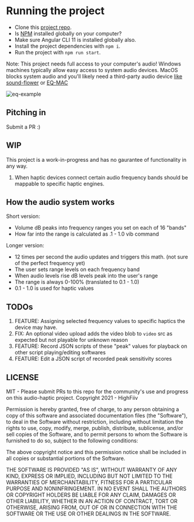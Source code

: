# Running the project
 - Clone this [project repo](https://lmgtfy.app/?q=how+to+pull+a+github+repository). 
 - Is [NPM](https://www.npmjs.com/get-npm) installed globally on your computer?
 - Make sure Angular CLI 11 is installed globally also.
 - Install the project dependencies with `npm i`.
 - Run the project with `npm run start`.

Note:
This project needs full access to your computer's audio!
Windows machines typically allow easy access to system audio devices.
MacOS blocks system audio and you'll likely need a third-party audio device [like sound-flower](https://github.com/mattingalls/Soundflower/releases/) or [EQ-MAC](https://eqmac.app/)

![eq-example](https://user-images.githubusercontent.com/74268803/103449338-cf229700-4c74-11eb-918c-32a7946efcde.gif)

## Pitching in
Submit a PR :)

## WIP
This project is a work-in-progress and has no gaurantee of functionality in any way.
 1. When haptic devices connect certain audio frequency bands should be mappable to specific haptic engines.

## How the audio system works
Short version:
 - Volume dB peaks into frequency ranges you set on each of 16 "bands"
 - How far into the range is calculated as .1 - 1.0 vib command

Longer version:
 - 12 times per second the audio updates and triggers this math. (not sure of the perfect frequency yet)
 - The user sets range levels on each frequency band
 - When audio levels rise dB levels peak into the user's range
 - The range is always 0-100% (translated to 0.1 - 1.0)
 - 0.1 - 1.0 is used for haptic values

## TODOs
 1. FEATURE: Assigning selected frequency values to specific haptics the device may have.
 2. FIX: An optional video upload adds the video blob to `video` src as expected but not playable for unknown reason
 3. FEATURE: Record JSON scripts of these "peak" values for playback on other script playing/editing softwares
 4. FEATURE: Edit a JSON script of recorded peak sensitivity scores

## LICENSE
MIT - Please submit PRs to this repo for the community's use and progress on this audio-haptic project.
Copyright 2021 - HighFiiv

Permission is hereby granted, free of charge, to any person obtaining a copy of this software and associated documentation files (the "Software"), to deal in the Software without restriction, including without limitation the rights to use, copy, modify, merge, publish, distribute, sublicense, and/or sell copies of the Software, and to permit persons to whom the Software is furnished to do so, subject to the following conditions:

The above copyright notice and this permission notice shall be included in all copies or substantial portions of the Software.

THE SOFTWARE IS PROVIDED "AS IS", WITHOUT WARRANTY OF ANY KIND, EXPRESS OR IMPLIED, INCLUDING BUT NOT LIMITED TO THE WARRANTIES OF MERCHANTABILITY, FITNESS FOR A PARTICULAR PURPOSE AND NONINFRINGEMENT. IN NO EVENT SHALL THE AUTHORS OR COPYRIGHT HOLDERS BE LIABLE FOR ANY CLAIM, DAMAGES OR OTHER LIABILITY, WHETHER IN AN ACTION OF CONTRACT, TORT OR OTHERWISE, ARISING FROM, OUT OF OR IN CONNECTION WITH THE SOFTWARE OR THE USE OR OTHER DEALINGS IN THE SOFTWARE.

